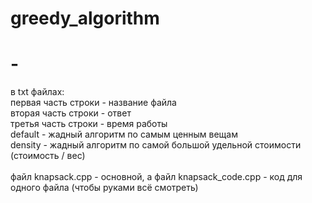 # greedy_algorithm
# -
в txt файлах: \
первая часть строки - название файла \
вторая часть строки - ответ \
третья часть строки - время работы \
default - жадный алгоритм по самым ценным вещам \
density - жадный алгоритм по самой большой удельной стоимости (стоимость / вес) \
\
файл knapsack.cpp - основной, а файл knapsack_code.cpp - код для одного файла (чтобы руками всё смотреть)
